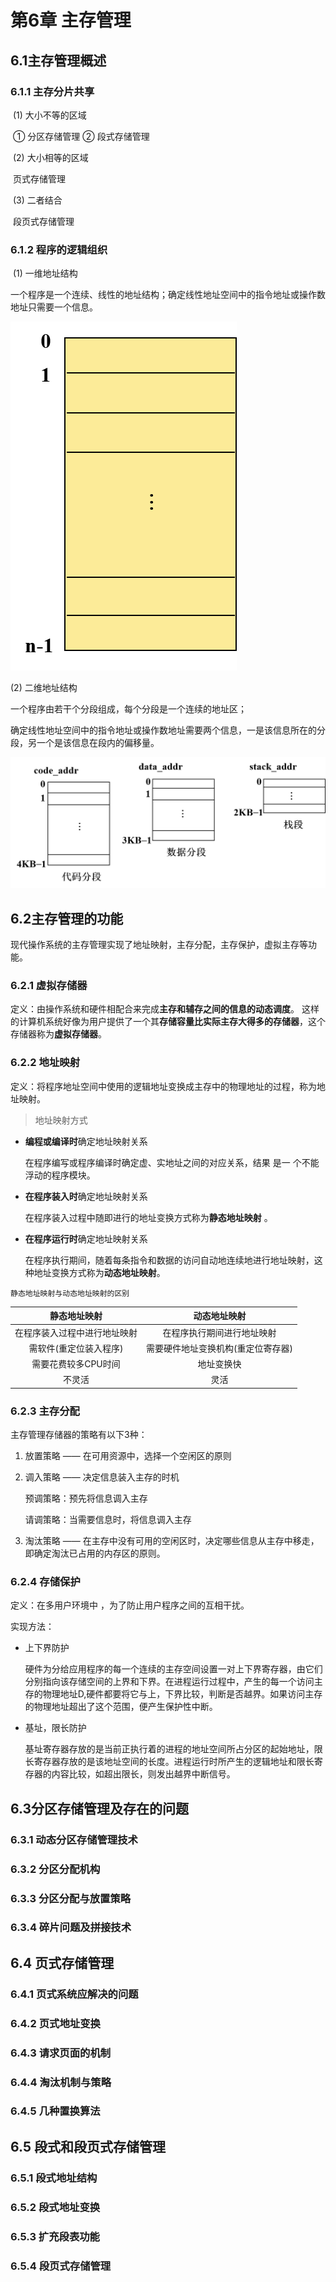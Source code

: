 # 第6章 主存管理

## 6.1主存管理概述

### 6.1.1 主存分片共享

​      (1) 大小不等的区域

​		① 分区存储管理 ② 段式存储管理

​      (2) 大小相等的区域

​		页式存储管理

​     (3) 二者结合

​		段页式存储管理

### 6.1.2 程序的逻辑组织

   ​      (1) 一维地址结构

   ​	一个程序是一个连续、线性的地址结构；确定线性地址空间中的指令地址或操作数地址只需要一个信息。 

   ![](../Node-images/一维地址结构.png)

   (2) 二维地址结构

   一个程序由若干个分段组成，每个分段是一个连续的地址区；

   确定线性地址空间中的指令地址或操作数地址需要两个信息，一是该信息所在的分段，另一个是该信息在段内的偏移量。

   ![](../Node-images/二维地址空间.png)

 

## 6.2主存管理的功能

现代操作系统的主存管理实现了地址映射，主存分配，主存保护，虚拟主存等功能。

### 6.2.1 虚拟存储器

定义：由操作系统和硬件相配合来完成**主存和辅存之间的信息的动态调度**。 这样的计算机系统好像为用户提供了一个其**存储容量比实际主存大得多的存储器**，这个存储器称为**虚拟存储器**。

### 6.2.2  地址映射

定义：将程序地址空间中使用的逻辑地址变换成主存中的物理地址的过程，称为地址映射。

> 地址映射方式

- **编程或编译时**确定地址映射关系 

  在程序编写或程序编译时确定虚、实地址之间的对应关系，结果 是一 个不能浮动的程序模块。

- **在程序装入时**确定地址映射关系  

  在程序装入过程中随即进行的地址变换方式称为**静态地址映射** 。

- **在程序运行时**确定地址映射关系  

   在程序执行期间，随着每条指令和数据的访问自动地连续地进行地址映射，这种地址变换方式称为**动态地址映射**。

`静态地址映射与动态地址映射的区别`

|         静态地址映射         |            动态地址映射            |
| :--------------------------: | :--------------------------------: |
| 在程序装入过程中进行地址映射 |     在程序执行期间进行地址映射     |
|    需软件(重定位装入程序)    | 需要硬件地址变换机构(重定位寄存器) |
|     需要花费较多CPU时间      |             地址变换快             |
|            不灵活            |                灵活                |



### 6.2.3 主存分配

主存管理存储器的策略有以下3种：

1. 放置策略 —— 在可用资源中，选择一个空闲区的原则 

2. 调入策略 —— 决定信息装入主存的时机 

   预调策略：预先将信息调入主存

   请调策略：当需要信息时，将信息调入主存

3. 淘汰策略 —— 在主存中没有可用的空闲区时，决定哪些信息从主存中移走，即确定淘汰已占用的内存区的原则。 

### 6.2.4 存储保护

定义：在多用户环境中 ，为了防止用户程序之间的互相干扰。

实现方法：

- 上下界防护

  硬件为分给应用程序的每一个连续的主存空间设置一对上下界寄存器，由它们分别指向该存储空间的上界和下界。在进程运行过程中，产生的每一个访问主存的物理地址D,硬件都要将它与上，下界比较，判断是否越界。如果访问主存的物理地址超出了这个范围，便产生保护性中断。

- 基址，限长防护

  基址寄存器存放的是当前正执行着的进程的地址空间所占分区的起始地址，限长寄存器存放的是该地址空间的长度。进程运行时所产生的逻辑地址和限长寄存器的内容比较，如超出限长，则发出越界中断信号。

  

## 6.3分区存储管理及存在的问题

### 6.3.1 动态分区存储管理技术

### 6.3.2 分区分配机构

### 6.3.3 分区分配与放置策略

### 6.3.4 碎片问题及拼接技术

## 6.4 页式存储管理

### 6.4.1 页式系统应解决的问题

### 6.4.2 页式地址变换

### 6.4.3 请求页面的机制

### 6.4.4 淘汰机制与策略

### 6.4.5 几种置换算法

## 6.5 段式和段页式存储管理

### 6.5.1  段式地址结构

### 6.5.2 段式地址变换

### 6.5.3 扩充段表功能

### 6.5.4 段页式存储管理







